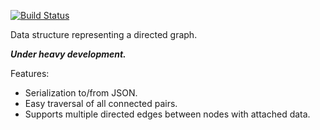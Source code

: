 <!-- not published yet
[![Pub](https://img.shields.io/pub/v/graph.svg)](https://pub.dartlang.org/packages/graph)
-->
[![Build Status](https://travis-ci.org/kevmoo/graph.svg?branch=master)](https://travis-ci.org/kevmoo/graph)

Data structure representing a directed graph.

_**Under heavy development.**_

Features:

- Serialization to/from JSON.
- Easy traversal of all connected pairs.
- Supports multiple directed edges between nodes with attached data.
